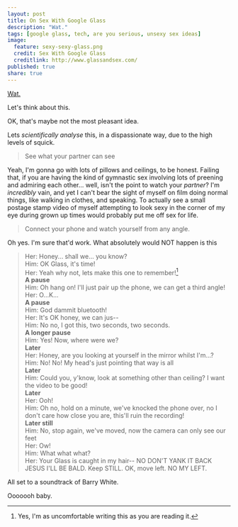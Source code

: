 ```yaml
---
layout: post
title: On Sex With Google Glass
description: "Wat."
tags: [google glass, tech, are you serious, unsexy sex ideas]
image:
  feature: sexy-sexy-glass.png
  credit: Sex With Google Glass
  creditlink: http://www.glassandsex.com/
published: true
share: true
---
```


[Wat.](http://www.glassandsex.com/)

Let's think about this.

OK, that's maybe not the most pleasant idea.

Lets _scientifically analyse_ this, in a dispassionate way, due to the high levels of squick.

> See what your partner can see

Yeah, I'm gonna go with lots of pillows and ceilings, to be honest. Failing that, if you are having the kind of gymnastic sex involving lots of preening and admiring each other... well, isn't the point to watch your _partner_? I'm _incredibly_ vain, and yet I can't bear the sight of myself on film doing normal things, like walking in clothes, and speaking. To actually see a small postage stamp video of myself attempting to look sexy in the corner of my eye during grown up times would probably put me off sex for life.

> Connect your phone and watch yourself from any angle.

Oh yes. I'm sure that'd work. What absolutely would NOT happen is this

> Her: Honey... shall we... you know?  
> Him: OK Glass, it's time!  
> Her: Yeah why not, lets make this one to remember![^1]  
> __A pause__  
> Him: Oh hang on! I'll just pair up the phone, we can get a third angle!  
> Her: O...K...  
> __A pause__  
> Him: God dammit bluetooth!  
> Her: It's OK honey, we can jus--  
> Him: No no, I got this, two seconds, two seconds.  
> __A longer pause__  
> Him: Yes! Now, where were we?  
> __Later__  
> Her: Honey, are you looking at yourself in the mirror whilst I'm...?  
> Him: No! No! My head's just pointing that way is all  
> __Later__  
> Him: Could you, y'know, look at something other than ceiling? I want the video to be good!  
> __Later__  
> Her: Ooh!  
> Him: Oh no, hold on a minute, we've knocked the phone over, no I don't care how close you are, this'll ruin the recording!  
> __Later still__  
> Him: No, stop again, we've moved, now the camera can only see our feet  
> Her: Ow!  
> Him: What what what?  
> Her: Your Glass is caught in my hair-- NO DON'T YANK IT BACK JESUS I'LL BE BALD. Keep STILL. OK, move left. NO MY LEFT.  

All set to a soundtrack of Barry White.

Ooooooh baby.

[^1]: Yes, I'm as uncomfortable writing this as you are reading it.